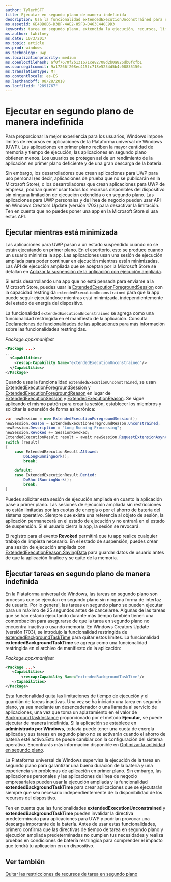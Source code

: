 ```yaml
---
author: TylerMSFT
title: Ejecutar en segundo plano de manera indefinida
description: Usa la funcionalidad extendedExecutionUnconstrained para ejecutar una tarea en segundo plano o una sesión de ejecución extendida en segundo plano de manera indefinida.
ms.assetid: 6E48B8B6-D3BF-4AE2-85FB-D463C448C9D3
keywords: tarea en segundo plano, extendida la ejecución, recursos, límites, tarea en segundo plano
ms.author: twhitney
ms.date: 10/3/2017
ms.topic: article
ms.prod: windows
ms.technology: uwp
ms.localizationpriority: medium
ms.openlocfilehash: af0f7670f2b131671ce82708d2b0a826db0fcfb1
ms.sourcegitcommit: 9a17266f208ec415fc718e5254d5b4c08835150c
ms.translationtype: MT
ms.contentlocale: es-ES
ms.lasthandoff: 08/28/2018
ms.locfileid: "2891767"
---
```

# <a name="run-in-the-background-indefinitely"></a>Ejecutar en segundo plano de manera indefinida

Para proporcionar la mejor experiencia para los usuarios, Windows impone límites de recursos en aplicaciones de la Plataforma universal de Windows (UWP). Las aplicaciones en primer plano reciben la mayor cantidad de memoria y tiempo de ejecución; las aplicaciones en segundo plano obtienen menos. Los usuarios se protegen así de un rendimiento de la aplicación en primer plano deficiente y de una gran descarga de la batería.

Sin embargo, los desarrolladores que crean aplicaciones para UWP para uso personal (es decir, aplicaciones de prueba que no se publicarán en la Microsoft Store), o los desarrolladores que crean aplicaciones para UWP de empresa, podrían querer usar todos los recursos disponibles del dispositivo sin ninguna limitación de ejecución extendida o en segundo plano. Las aplicaciones para UWP personales y de línea de negocio pueden usar API en Windows Creators Update (versión 1703) para desactivar la limitación. Ten en cuenta que no puedes poner una app en la Microsoft Store si usa estas API.

## <a name="run-while-minimized"></a>Ejecutar mientras está minimizada

Las aplicaciones para UWP pasan a un estado suspendido cuando no se están ejecutando en primer plano. En el escritorio, esto se produce cuando un usuario minimiza la app. Las aplicaciones usan una sesión de ejecución ampliada para poder continuar en ejecución mientras están minimizadas. Las API de ejecución ampliada que se aceptan por la Microsoft Store se detallan en [Aplazar la suspensión de la aplicación con ejecución ampliada](https://docs.microsoft.com/windows/uwp/launch-resume/run-minimized-with-extended-execution).

Si estás desarrollando una app que no está pensada para enviarse a la Microsoft Store, puedes usar la [ExtendedExecutionForegroundSession](https://docs.microsoft.com/uwp/api/windows.applicationmodel.extendedexecution.foreground.extendedexecutionforegroundsession) con la capacidad restringida `extendedExecutionUnconstrained` para que la app puede seguir ejecutándose mientras está minimizada, independientemente del estado de energía del dispositivo.  

La funcionalidad `extendedExecutionUnconstrained` se agrega como una funcionalidad restringida en el manifiesto de la aplicación. Consulta [Declaraciones de funcionalidades de las aplicaciones](https://docs.microsoft.com/windows/uwp/packaging/app-capability-declarations) para más información sobre las funcionalidades restringidas.

_Package.appxmanifest_
```xml
<Package ...>
...
  <Capabilities>  
    <rescap:Capability Name="extendedExecutionUnconstrained"/>  
  </Capabilities>  
</Package>
```

Cuando usas la funcionalidad `extendedExecutionUnconstrained`, se usan [ExtendedExecutionForegroundSession](https://docs.microsoft.com/uwp/api/windows.applicationmodel.extendedexecution.foreground.extendedexecutionforegroundsession) y [ExtendedExecutionForegroundReason](https://docs.microsoft.com/en-us/uwp/api/windows.applicationmodel.extendedexecution.foreground.extendedexecutionforegroundreason) en lugar de [ExtendedExecutionSession](https://docs.microsoft.com/uwp/api/windows.applicationmodel.extendedexecution.extendedexecutionsession) y [ExtendedExecutionReason](https://docs.microsoft.com/uwp/api/windows.applicationmodel.extendedexecution.extendedexecutionreason). Se sigue aplicando el mismo patrón para crear la sesión, establecer los miembros y solicitar la extensión de forma asincrónica: 

```cs
var newSession = new ExtendedExecutionForegroundSession();  
newSession.Reason = ExtendedExecutionForegroundReason.Unconstrained;  
newSession.Description = "Long Running Processing";  
newSession.Revoked += SessionRevoked;  
ExtendedExecutionResult result = await newSession.RequestExtensionAsync();  
switch (result)  
{  
    case ExtendedExecutionResult.Allowed:  
        DoLongRunningWork();  
        break;  

    default:  
    case ExtendedExecutionResult.Denied:  
        DoShortRunningWork();  
        break;  
}
```

Puedes solicitar esta sesión de ejecución ampliada en cuanto la aplicación pase a primer plano. Las sesiones de ejecución ampliada sin restricciones no están limitadas por las cuotas de energía o por el ahorro de batería del sistema operativo. Siempre que exista una referencia al objeto de sesión, la aplicación permanecerá en el estado de ejecución y no entrará en el estado de suspensión. Si el usuario cierra la app, la sesión se revocará.

El registro para el evento **Revoked** permitirá que tu app realice cualquier trabajo de limpieza necesario. En el estado de suspensión, puedes crear una sesión de ejecución ampliada con [ExtendedExecutionReason.SavingData](https://docs.microsoft.com/uwp/api/windows.applicationmodel.extendedexecution.extendedexecutionreason) para guardar datos de usuario antes de que la aplicación finalice y se quite de la memoria.

## <a name="run-background-tasks-indefinitely"></a>Ejecutar tareas en segundo plano de manera indefinida

En la Plataforma universal de Windows, las tareas en segundo plano son procesos que se ejecutan en segundo plano sin ninguna forma de interfaz de usuario. Por lo general, las tareas en segundo plano se pueden ejecutar para un máximo de 25 segundos antes de cancelarse. Algunas de las tareas que se han estado ejecutando durante más tiempo también tienen una comprobación para asegurarse de que la tarea en segundo plano no encuentra inactiva o usando memoria. En Windows Creators Update (versión 1703), se introdujo la funcionalidad restringida de [extendedBackgroundTaskTime](https://docs.microsoft.com/windows/uwp/packaging/app-capability-declarations) para quitar estos límites. La funcionalidad **extendedBackgroundTaskTime** se agrega como una funcionalidad restringida en el archivo de manifiesto de la aplicación:

_Package.appxmanifest_
```xml
<Package ...>
   <Capabilities>  
       <rescap:Capability Name="extendedBackgroundTaskTime"/>  
   </Capabilities>  
</Package>
```

Esta funcionalidad quita las limitaciones de tiempo de ejecución y el guardián de tareas inactivas. Una vez se ha iniciado una tarea en segundo plano, ya sea mediante un desencadenador o una llamada al servicio de aplicaciones, una vez que toma un aplazamiento en el valor de [BackgroundTaskInstance](https://docs.microsoft.com/uwp/api/Windows.ApplicationModel.Background.IBackgroundTaskInstance) proporcionado por el método **Ejecutar**, se puede ejecutar de manera indefinida. Si la aplicación se establece en **administrado por Windows**, todavía puede tener una cuota de energía aplicada y sus tareas en segundo plano no se activarán cuando el ahorro de batería esté activo.Esto se puede cambiar con la configuración del sistema operativo. Encontrarás más información disponible en [Optimizar la actividad en segundo plano](https://docs.microsoft.com/windows/uwp/debug-test-perf/optimize-background-activity).

La Plataforma universal de Windows supervisa la ejecución de la tarea en segundo plano para garantizar una buena duración de la batería y una experiencia sin problemas de aplicación en primer plano. Sin embargo, las aplicaciones personales y las aplicaciones de línea de negocio empresariales pueden usar la ejecución ampliada y la funcionalidad **extendedBackgroundTaskTime** para crear aplicaciones que se ejecutarán siempre que sea necesario independientemente de la disponibilidad de los recursos del dispositivo.

Ten en cuenta que las funcionalidades **extendedExecutionUnconstrained** y **extendedBackgroundTaskTime** pueden invalidar la directiva predeterminada para aplicaciones para UWP y podrían provocar una descarga importante de la batería. Antes de usar estas funcionalidades, primero confirma que las directivas de tiempo de tarea en segundo plano y ejecución ampliada predeterminadas no cumplen tus necesidades y realiza pruebas en condiciones de batería restringida para comprender el impacto que tendrá tu aplicación en un dispositivo.

## <a name="see-also"></a>Ver también

[Quitar las restricciones de recursos de tarea en segundo plano](https://docs.microsoft.com/windows/application-management/enterprise-background-activity-controls)
